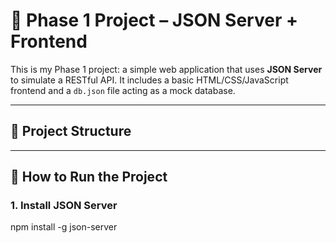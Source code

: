 # 🌼 Phase 1 Project – JSON Server + Frontend

This is my Phase 1 project: a simple web application that uses **JSON Server** to simulate a RESTful API. It includes a basic HTML/CSS/JavaScript frontend and a `db.json` file acting as a mock database.

---

## 📁 Project Structure


---

## 🚀 How to Run the Project

### 1. **Install JSON Server**

npm install -g json-server




